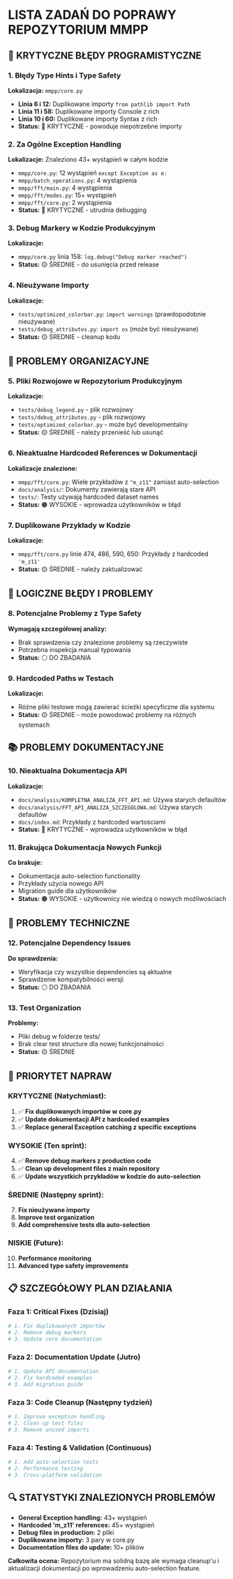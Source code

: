 # LISTA ZADAŃ DO POPRAWY REPOZYTORIUM MMPP

## 🚨 KRYTYCZNE BŁĘDY PROGRAMISTYCZNE

### 1. Błędy Type Hints i Type Safety
**Lokalizacja:** `mmpp/core.py`
- **Linia 6 i 12:** Duplikowane importy `from pathlib import Path`
- **Linia 11 i 58:** Duplikowane importy Console z rich
- **Linia 10 i 60:** Duplikowane importy Syntax z rich
- **Status:** 🔴 KRYTYCZNE - powoduje niepotrzebne importy

### 2. Za Ogólne Exception Handling
**Lokalizacje:** Znaleziono 43+ wystąpień w całym kodzie
- `mmpp/core.py`: 12 wystąpień `except Exception as e:`
- `mmpp/batch_operations.py`: 4 wystąpienia  
- `mmpp/fft/main.py`: 4 wystąpienia
- `mmpp/fft/modes.py`: 15+ wystąpień
- `mmpp/fft/core.py`: 2 wystąpienia
- **Status:** 🔴 KRYTYCZNE - utrudnia debugging

### 3. Debug Markery w Kodzie Produkcyjnym
**Lokalizacje:**
- `mmpp/core.py` linia 158: `log.debug("Debug marker reached")`
- **Status:** 🟡 ŚREDNIE - do usunięcia przed release

### 4. Nieużywane Importy
**Lokalizacje:**
- `tests/optimized_colorbar.py`: `import warnings` (prawdopodobnie nieużywane)
- `tests/debug_attributes.py`: `import os` (może być nieużywane)
- **Status:** 🟡 ŚREDNIE - cleanup kodu

## 🧹 PROBLEMY ORGANIZACYJNE

### 5. Pliki Rozwojowe w Repozytorium Produkcyjnym
**Lokalizacje:**
- `tests/debug_legend.py` - plik rozwojowy
- `tests/debug_attributes.py` - plik rozwojowy
- `tests/optimized_colorbar.py` - może być developmentalny
- **Status:** 🟡 ŚREDNIE - należy przenieść lub usunąć

### 6. Nieaktualne Hardcoded References w Dokumentacji
**Lokalizacje znalezione:**
- `mmpp/fft/core.py`: Wiele przykładów z `"m_z11"` zamiast auto-selection
- `docs/analysis/`: Dokumenty zawierają stare API
- `tests/`: Testy używają hardcoded dataset names
- **Status:** 🟠 WYSOKIE - wprowadza użytkowników w błąd

### 7. Duplikowane Przykłady w Kodzie
**Lokalizacje:**
- `mmpp/fft/core.py` linie 474, 486, 590, 650: Przykłady z hardcoded `'m_z11'`
- **Status:** 🟡 ŚREDNIE - należy zaktualizować

## 🐛 LOGICZNE BŁĘDY I PROBLEMY

### 8. Potencjalne Problemy z Type Safety
**Wymagają szczegółowej analizy:**
- Brak sprawdzenia czy znalezione problemy są rzeczywiste
- Potrzebna inspekcja manual typowania
- **Status:** ⚪ DO ZBADANIA

### 9. Hardcoded Paths w Testach
**Lokalizacje:**
- Różne pliki testowe mogą zawierać ścieżki specyficzne dla systemu
- **Status:** 🟡 ŚREDNIE - może powodować problemy na różnych systemach

## 📚 PROBLEMY DOKUMENTACYJNE

### 10. Nieaktualna Dokumentacja API
**Lokalizacje:**
- `docs/analysis/KOMPLETNA_ANALIZA_FFT_API.md`: Używa starych defaultów
- `docs/analysis/FFT_API_ANALIZA_SZCZEGOLOWA.md`: Używa starych defaultów  
- `docs/index.md`: Przykłady z hardcoded wartościami
- **Status:** 🔴 KRYTYCZNE - wprowadza użytkowników w błąd

### 11. Brakująca Dokumentacja Nowych Funkcji
**Co brakuje:**
- Dokumentacja auto-selection functionality
- Przykłady użycia nowego API
- Migration guide dla użytkowników
- **Status:** 🟠 WYSOKIE - użytkownicy nie wiedzą o nowych możliwościach

## 🔧 PROBLEMY TECHNICZNE

### 12. Potencjalne Dependency Issues
**Do sprawdzenia:**
- Weryfikacja czy wszystkie dependencies są aktualne
- Sprawdzenie kompatybilności wersji
- **Status:** ⚪ DO ZBADANIA

### 13. Test Organization
**Problemy:**
- Pliki debug w folderze tests/
- Brak clear test structure dla nowej funkcjonalności
- **Status:** 🟡 ŚREDNIE

## 🎯 PRIORYTET NAPRAW

### KRYTYCZNE (Natychmiast):
1. ✅ **Fix duplikowanych importów w core.py**
2. ✅ **Update dokumentacji API z hardcoded examples**
3. ✅ **Replace general Exception catching z specific exceptions**

### WYSOKIE (Ten sprint):
4. ✅ **Remove debug markers z production code**
5. ✅ **Clean up development files z main repository**
6. ✅ **Update wszystkich przykładów w kodzie do auto-selection**

### ŚREDNIE (Następny sprint):
7. **Fix nieużywane importy**
8. **Improve test organization**
9. **Add comprehensive tests dla auto-selection**

### NISKIE (Future):
10. **Performance monitoring**
11. **Advanced type safety improvements**

## 📋 SZCZEGÓŁOWY PLAN DZIAŁANIA

### Faza 1: Critical Fixes (Dzisiaj)
```bash
# 1. Fix duplikowanych importów
# 2. Remove debug markers  
# 3. Update core documentation
```

### Faza 2: Documentation Update (Jutro)
```bash
# 1. Update API documentation
# 2. Fix hardcoded examples
# 3. Add migration guide
```

### Faza 3: Code Cleanup (Następny tydzień)
```bash
# 1. Improve exception handling
# 2. Clean up test files
# 3. Remove unused imports
```

### Faza 4: Testing & Validation (Continuous)
```bash
# 1. Add auto-selection tests
# 2. Performance testing
# 3. Cross-platform validation
```

## 🔍 STATYSTYKI ZNALEZIONYCH PROBLEMÓW

- **General Exception handling:** 43+ wystąpień
- **Hardcoded 'm_z11' references:** 45+ wystąpień  
- **Debug files in production:** 2 pliki
- **Duplikowane importy:** 3 pary w core.py
- **Documentation files do update:** 10+ plików

**Całkowita ocena:** Repozytorium ma solidną bazę ale wymaga cleanup'u i aktualizacji dokumentacji po wprowadzeniu auto-selection feature.
